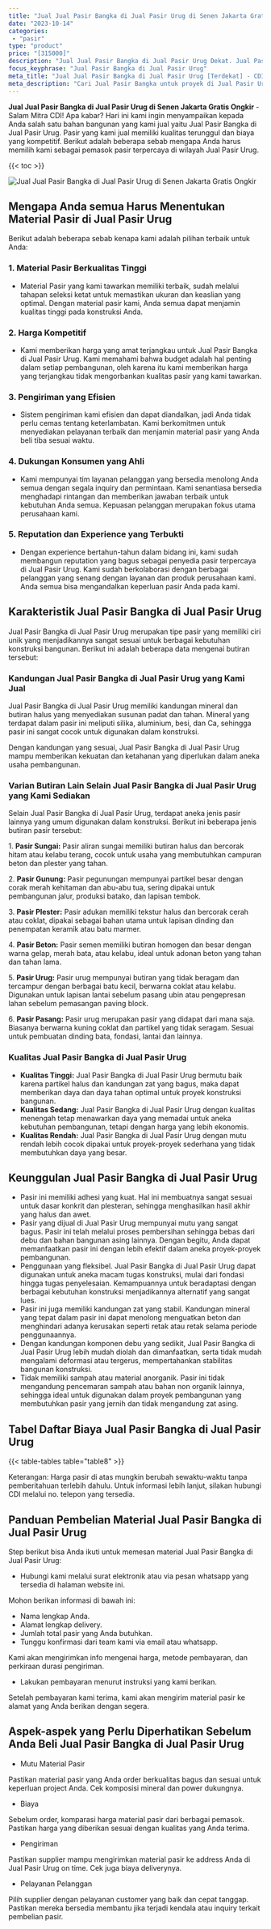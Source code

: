 ```yaml
---
title: "Jual Jual Pasir Bangka di Jual Pasir Urug di Senen Jakarta Gratis Ongkir"
date: "2023-10-14"
categories:
 - "pasir"
type: "product"
price: "[315000]"
description: "Jual Jual Pasir Bangka di Jual Pasir Urug Dekat. Jual Pasir Bangka ini sering dipakai dalam proyek konstruksi sebagai material adukan yang berkualitas dan bersih. Kontak kami untuk mendapatkan informasi lebih lanjut."
focus_keyphrase: "Jual Pasir Bangka di Jual Pasir Urug"
meta_title: "Jual Jual Pasir Bangka di Jual Pasir Urug [Terdekat] - CDI"
meta_description: "Cari Jual Pasir Bangka untuk proyek di Jual Pasir Urug? Kami menyediakan Jual Pasir Bangka berkualitas untuk bahan campuran. Segera dapatkan penawaran terbaik."
---
```


**Jual Jual Pasir Bangka di Jual Pasir Urug di Senen Jakarta Gratis Ongkir** - Salam Mitra CDI! Apa kabar? Hari ini kami ingin menyampaikan kepada Anda salah satu bahan bangunan yang kami jual yaitu Jual Pasir Bangka di Jual Pasir Urug. Pasir yang kami jual memiliki kualitas terunggul dan biaya yang kompetitif. Berikut adalah beberapa sebab mengapa Anda harus memilih kami sebagai pemasok pasir terpercaya di wilayah Jual Pasir Urug.

{{< toc >}}

![Jual Jual Pasir Bangka di Jual Pasir Urug di Senen Jakarta Gratis Ongkir](/images/pasir/pasir-bangunan-11.jpg)

## Mengapa Anda semua Harus Menentukan Material Pasir di Jual Pasir Urug

Berikut adalah beberapa sebab kenapa kami adalah pilihan terbaik untuk Anda:

### 1. Material Pasir Berkualitas Tinggi

*   Material Pasir yang kami tawarkan memiliki terbaik, sudah melalui tahapan seleksi ketat untuk memastikan ukuran dan keaslian yang optimal. Dengan material pasir kami, Anda semua dapat menjamin kualitas tinggi pada konstruksi Anda.

### 2. Harga Kompetitif

*   Kami memberikan harga yang amat terjangkau untuk Jual Pasir Bangka di Jual Pasir Urug. Kami memahami bahwa budget adalah hal penting dalam setiap pembangunan, oleh karena itu kami memberikan harga yang terjangkau tidak mengorbankan kualitas pasir yang kami tawarkan.

### 3. Pengiriman yang Efisien

*   Sistem pengiriman kami efisien dan dapat diandalkan, jadi Anda tidak perlu cemas tentang keterlambatan. Kami berkomitmen untuk menyediakan pelayanan terbaik dan menjamin material pasir yang Anda beli tiba sesuai waktu.

### 4. Dukungan Konsumen yang Ahli

*   Kami mempunyai tim layanan pelanggan yang bersedia menolong Anda semua dengan segala inquiry dan permintaan. Kami senantiasa bersedia menghadapi rintangan dan memberikan jawaban terbaik untuk kebutuhan Anda semua. Kepuasan pelanggan merupakan fokus utama perusahaan kami.

### 5. Reputation dan Experience yang Terbukti

*   Dengan experience bertahun-tahun dalam bidang ini, kami sudah membangun reputation yang bagus sebagai penyedia pasir terpercaya di Jual Pasir Urug. Kami sudah berkolaborasi dengan berbagai pelanggan yang senang dengan layanan dan produk perusahaan kami. Anda semua bisa mengandalkan keperluan pasir Anda pada kami.

## Karakteristik Jual Pasir Bangka di Jual Pasir Urug

Jual Pasir Bangka di Jual Pasir Urug merupakan tipe pasir yang memiliki ciri unik yang menjadikannya sangat sesuai untuk berbagai kebutuhan konstruksi bangunan. Berikut ini adalah beberapa data mengenai butiran tersebut:

### Kandungan Jual Pasir Bangka di Jual Pasir Urug yang Kami Jual

Jual Pasir Bangka di Jual Pasir Urug memiliki kandungan mineral dan butiran halus yang menyediakan susunan padat dan tahan. Mineral yang terdapat dalam pasir ini meliputi silika, aluminium, besi, dan Ca, sehingga pasir ini sangat cocok untuk digunakan dalam konstruksi.

Dengan kandungan yang sesuai, Jual Pasir Bangka di Jual Pasir Urug mampu memberikan kekuatan dan ketahanan yang diperlukan dalam aneka usaha pembangunan.

### Varian Butiran Lain Selain Jual Pasir Bangka di Jual Pasir Urug yang Kami Sediakan

Selain Jual Pasir Bangka di Jual Pasir Urug, terdapat aneka jenis pasir lainnya yang umum digunakan dalam konstruksi. Berikut ini beberapa jenis butiran pasir tersebut:

1\.  **Pasir Sungai:** Pasir aliran sungai memiliki butiran halus dan bercorak hitam atau kelabu terang, cocok untuk usaha yang membutuhkan campuran beton dan plester yang tahan.

2\.  **Pasir Gunung:** Pasir pegunungan mempunyai partikel besar dengan corak merah kehitaman dan abu-abu tua, sering dipakai untuk pembangunan jalur, produksi batako, dan lapisan tembok.

3\.  **Pasir Plester:** Pasir adukan memiliki tekstur halus dan bercorak cerah atau coklat, dipakai sebagai bahan utama untuk lapisan dinding dan penempatan keramik atau batu marmer.

4\.  **Pasir Beton:** Pasir semen memiliki butiran homogen dan besar dengan warna gelap, merah bata, atau kelabu, ideal untuk adonan beton yang tahan dan tahan lama.

5\.  **Pasir Urug:** Pasir urug mempunyai butiran yang tidak beragam dan tercampur dengan berbagai batu kecil, berwarna coklat atau kelabu. Digunakan untuk lapisan lantai sebelum pasang ubin atau pengepresan lahan sebelum pemasangan paving block.

6\.  **Pasir Pasang:** Pasir urug merupakan pasir yang didapat dari mana saja. Biasanya berwarna kuning coklat dan partikel yang tidak seragam. Sesuai untuk pembuatan dinding bata, fondasi, lantai dan lainnya.

### Kualitas Jual Pasir Bangka di Jual Pasir Urug

*   **Kualitas Tinggi:** Jual Pasir Bangka di Jual Pasir Urug bermutu baik karena partikel halus dan kandungan zat yang bagus, maka dapat memberikan daya dan daya tahan optimal untuk proyek konstruksi bangunan.
*   **Kualitas Sedang:** Jual Pasir Bangka di Jual Pasir Urug dengan kualitas menengah tetap menawarkan daya yang memadai untuk aneka kebutuhan pembangunan, tetapi dengan harga yang lebih ekonomis.
*   **Kualitas Rendah:** Jual Pasir Bangka di Jual Pasir Urug dengan mutu rendah lebih cocok dipakai untuk proyek-proyek sederhana yang tidak membutuhkan daya yang besar.

## Keunggulan Jual Pasir Bangka di Jual Pasir Urug

*   Pasir ini memiliki adhesi yang kuat. Hal ini membuatnya sangat sesuai untuk dasar konkrit dan plesteran, sehingga menghasilkan hasil akhir yang halus dan awet.
*   Pasir yang dijual di Jual Pasir Urug mempunyai mutu yang sangat bagus. Pasir ini telah melalui proses pembersihan sehingga bebas dari debu dan bahan bangunan asing lainnya. Dengan begitu, Anda dapat memanfaatkan pasir ini dengan lebih efektif dalam aneka proyek-proyek pembangunan.
*   Penggunaan yang fleksibel. Jual Pasir Bangka di Jual Pasir Urug dapat digunakan untuk aneka macam tugas konstruksi, mulai dari fondasi hingga tugas penyelesaian. Kemampuannya untuk beradaptasi dengan berbagai kebutuhan konstruksi menjadikannya alternatif yang sangat lues.
*   Pasir ini juga memiliki kandungan zat yang stabil. Kandungan mineral yang tepat dalam pasir ini dapat menolong menguatkan beton dan menghindari adanya kerusakan seperti retak atau retak selama periode penggunaannya.
*   Dengan kandungan komponen debu yang sedikit, Jual Pasir Bangka di Jual Pasir Urug lebih mudah diolah dan dimanfaatkan, serta tidak mudah mengalami deformasi atau tergerus, mempertahankan stabilitas bangunan konstruksi.
*   Tidak memiliki sampah atau material anorganik. Pasir ini tidak mengandung pencemaran sampah atau bahan non organik lainnya, sehingga ideal untuk digunakan dalam proyek pembangunan yang membutuhkan pasir yang jernih dan tidak mengandung zat asing.

## Tabel Daftar Biaya Jual Pasir Bangka di Jual Pasir Urug

{{< table-tables table="table8" >}}

Keterangan: Harga pasir di atas mungkin berubah sewaktu-waktu tanpa pemberitahuan terlebih dahulu. Untuk informasi lebih lanjut, silakan hubungi CDI melalui no. telepon yang tersedia.

## Panduan Pembelian Material Jual Pasir Bangka di Jual Pasir Urug

Step berikut bisa Anda ikuti untuk memesan material Jual Pasir Bangka di Jual Pasir Urug:

*   Hubungi kami melalui surat elektronik atau via pesan whatsapp yang tersedia di halaman website ini.

Mohon berikan informasi di bawah ini:

*   Nama lengkap Anda.
*   Alamat lengkap delivery.
*   Jumlah total pasir yang Anda butuhkan.
*   Tunggu konfirmasi dari team kami via email atau whatsapp.

Kami akan mengirimkan info mengenai harga, metode pembayaran, dan perkiraan durasi pengiriman.
*   Lakukan pembayaran menurut instruksi yang kami berikan.

Setelah pembayaran kami terima, kami akan mengirim material pasir ke alamat yang Anda berikan dengan segera.

## Aspek-aspek yang Perlu Diperhatikan Sebelum Anda Beli Jual Pasir Bangka di Jual Pasir Urug

*   Mutu Material Pasir

Pastikan material pasir yang Anda order berkualitas bagus dan sesuai untuk keperluan project Anda. Cek komposisi mineral dan power dukungnya.
*   Biaya

Sebelum order, komparasi harga material pasir dari berbagai pemasok. Pastikan harga yang diberikan sesuai dengan kualitas yang Anda terima.
*   Pengiriman

Pastikan supplier mampu mengirimkan material pasir ke address Anda di Jual Pasir Urug on time. Cek juga biaya deliverynya.
*   Pelayanan Pelanggan

Pilih supplier dengan pelayanan customer yang baik dan cepat tanggap. Pastikan mereka bersedia membantu jika terjadi kendala atau inquiry terkait pembelian pasir.